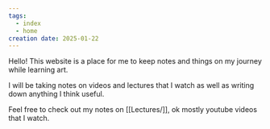 ```yaml
---
tags:
  - index
  - home
creation date: 2025-01-22
---
```

Hello! This website is a place for me to keep notes and things on my journey while learning art. 

I will be taking notes on videos and lectures that I watch as well as writing down anything I think useful. 

Feel free to check out my notes on [[Lectures/]], ok mostly youtube videos that I watch. 